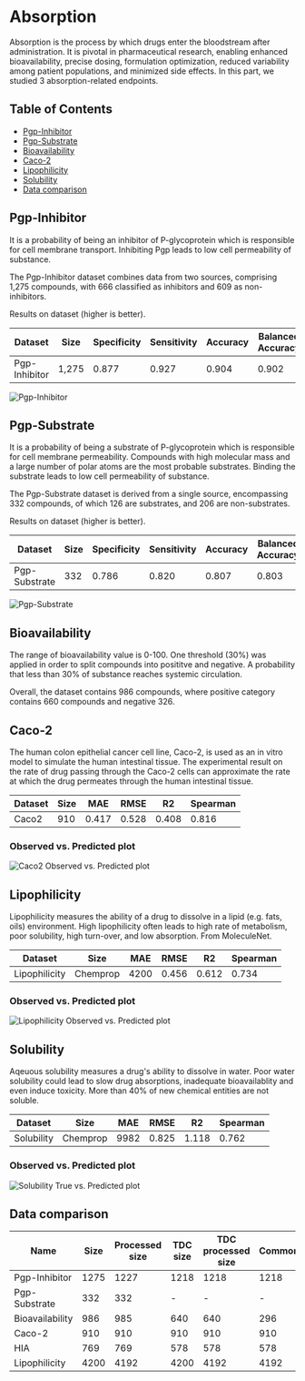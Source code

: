 # Absorption

Absorption is the process by which drugs enter the bloodstream after administration. It is pivotal in pharmaceutical research, enabling enhanced bioavailability, precise dosing, formulation optimization, reduced variability among patient populations, and minimized side effects. In this part, we studied 3 absorption-related endpoints.

## Table of Contents

- [Pgp-Inhibitor](#pgp-inhibitor)
- [Pgp-Substrate](#pgp-substrate)
- [Bioavailability](#bioavailability)
- [Caco-2](#caco-2)
- [Lipophilicity](#lipophilicity)
- [Solubility](#solubility)
- [Data comparison](#data-comparison)

## Pgp-Inhibitor

It is a probability of being an inhibitor of P-glycoprotein which is responsible for cell membrane transport. Inhibiting Pgp leads to low cell permeability of substance.

The Pgp-Inhibitor dataset combines data from two sources, comprising 1,275 compounds, with 666 classified as inhibitors and 609 as non-inhibitors.

Results on dataset (higher is better).

| Dataset | Size | Specificity | Sensitivity | Accuracy | Balanced Accuracy |
|-|-|-|-|-|-|
| Pgp-Inhibitor | 1,275 | 0.877 | 0.927 |  0.904 | 0.902 |

![Pgp-Inhibitor](../images/Pgp-Inhibitor.PNG)

## Pgp-Substrate

It is a probability of being a substrate of P-glycoprotein which is responsible for cell membrane permeability. Compounds with high molecular mass and a large number of polar atoms are the most probable substrates. Binding the substrate leads to low cell permeability of substance.

The Pgp-Substrate dataset is derived from a single source, encompassing 332 compounds, of which 126 are substrates, and 206 are non-substrates.

Results on dataset (higher is better).

| Dataset | Size | Specificity | Sensitivity | Accuracy | Balanced Accuracy |
|-|-|-|-|-|-|
| Pgp-Substrate | 332 | 0.786 | 0.820 |  0.807 | 0.803 |

![Pgp-Substrate](../images/Pgp-Substrate.PNG)

## Bioavailability

The range of bioavailability value is 0-100. One threshold (30%) was applied in order to split compounds into posititve and negative. A probability that less than 30% of substance reaches systemic circulation.

Overall, the dataset contains 986 compounds, where positive category contains 660 compounds and negative 326.

## Caco-2

The human colon epithelial cancer cell line, Caco-2, is used as an in vitro model to simulate the human intestinal tissue. The experimental result on the rate of drug passing through the Caco-2 cells can approximate the rate at which the drug permeates through the human intestinal tissue.

Dataset | Size | MAE | RMSE | R2 | Spearman |
|-|-|-|-|-|-|
| Caco2 | 910 | 0.417 | 0.528 | 0.408 | 0.816 |

### Observed vs. Predicted plot

![Caco2 Observed vs. Predicted plot](../images/caco2_wang_observed_vs_pred.png)

## Lipophilicity

Lipophilicity measures the ability of a drug to dissolve in a lipid (e.g. fats, oils) environment. High lipophilicity often leads to high rate of metabolism, poor solubility, high turn-over, and low absorption. From MoleculeNet.

Dataset | Size | MAE | RMSE | R2 | Spearman |
|-|-|-|-|-|-|
| Lipophilicity | Chemprop | 4200 | 0.456 | 0.612 | 0.734 | 0.842 |

### Observed vs. Predicted plot

![Lipophilicity Observed vs. Predicted plot](../images/lipophilicity_astrazeneca_observed_vs_pred.png)

## Solubility

Aqeuous solubility measures a drug's ability to dissolve in water. Poor water solubility could lead to slow drug absorptions, inadequate bioavailablity and even induce toxicity. More than 40% of new chemical entities are not soluble.

Dataset | Size | MAE | RMSE | R2 | Spearman |
|-|-|-|-|-|-|
| Solubility | Chemprop | 9982 | 0.825 | 1.118 | 0.762 | 0.852 |

### Observed vs. Predicted plot

![Solubility True vs. Predicted plot](../images/solubility_aqsoldb_observed_vs_pred.png)

## Data comparison

Name | Size | Processed size | TDC size | TDC processed size | Common | Resulting |
|-|-|-|-|-|-|-|
| Pgp-Inhibitor | 1275 | 1227 | 1218 | 1218 | 1218 | 1227 |
| Pgp-Substrate | 332 | 332 | - | - | - | 332 |
| Bioavailability | 986 | 985 | 640 | 640 | 296 |  |
| Caco-2 | 910 | 910 | 910 | 910 | 910 | 910 |
| HIA | 769 | 769 | 578 | 578 | 578 | 769 |
| Lipophilicity | 4200 | 4192 | 4200 | 4192 | 4192 | 4192 |
